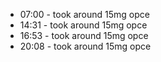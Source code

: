 * 07:00 - took around 15mg opce
* 14:31 - took around 15mg opce
* 16:53 - took around 15mg opce
* 20:08 - took around 15mg opce